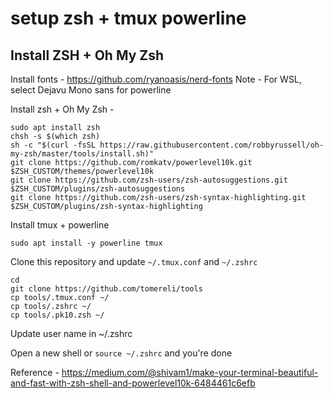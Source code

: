 # setup zsh + tmux powerline

## Install ZSH + Oh My Zsh

Install fonts - https://github.com/ryanoasis/nerd-fonts
Note - For WSL, select Dejavu Mono sans for powerline

Install zsh + Oh My Zsh -
```
sudo apt install zsh
chsh -s $(which zsh)
sh -c "$(curl -fsSL https://raw.githubusercontent.com/robbyrussell/oh-my-zsh/master/tools/install.sh)"
git clone https://github.com/romkatv/powerlevel10k.git $ZSH_CUSTOM/themes/powerlevel10k
git clone https://github.com/zsh-users/zsh-autosuggestions.git $ZSH_CUSTOM/plugins/zsh-autosuggestions
git clone https://github.com/zsh-users/zsh-syntax-highlighting.git $ZSH_CUSTOM/plugins/zsh-syntax-highlighting
```

Install tmux + powerline

```
sudo apt install -y powerline tmux
```

Clone this repository and update `~/.tmux.conf` and `~/.zshrc`

```
cd
git clone https://github.com/tomereli/tools
cp tools/.tmux.conf ~/
cp tools/.zshrc ~/
cp tools/.pk10.zsh ~/
```

Update user name in ~/.zshrc

Open a new shell or `source ~/.zshrc` and you're done

Reference - https://medium.com/@shivam1/make-your-terminal-beautiful-and-fast-with-zsh-shell-and-powerlevel10k-6484461c6efb
